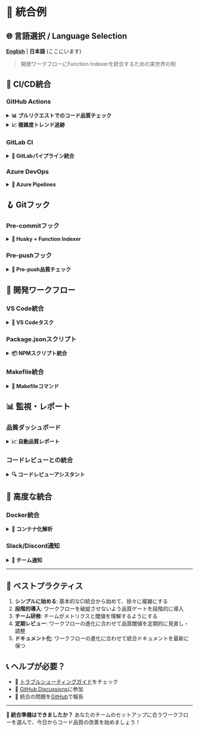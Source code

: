 # 🔗 統合例

## 🌐 言語選択 / Language Selection

[**English**](INTEGRATIONS.md) | **日本語** (ここにいます)

> 開発ワークフローにFunction Indexerを統合するための実世界の例

## 🚀 CI/CD統合

### GitHub Actions

<details>
<summary><strong>📊 プルリクエストでのコード品質チェック</strong></summary>

`.github/workflows/code-quality.yml`を作成：

```yaml
name: コード品質解析

on:
  pull_request:
    branches: [main, develop]
  push:
    branches: [main]

jobs:
  quality-check:
    runs-on: ubuntu-latest
    name: コード品質解析
    
    steps:
      - name: コードをチェックアウト
        uses: actions/checkout@v4
        
      - name: Node.jsをセットアップ
        uses: actions/setup-node@v4
        with:
          node-version: '18'
          cache: 'npm'
          
      - name: 依存関係をインストール
        run: npm ci
        
      - name: Function Indexerをインストール
        run: sudo apt-get update && sudo apt-get install -y build-essential python3-dev
        
      - name: 関数インデックスを生成
        run: npx github:akiramei/function-indexer
        
      - name: コードメトリクスを解析
        id: metrics
        run: |
          echo "## 📊 コード品質レポート" >> $GITHUB_STEP_SUMMARY
          npx github:akiramei/function-indexer metrics >> $GITHUB_STEP_SUMMARY
          
          # 高複雑度関数をチェック
          if npx github:akiramei/function-indexer metrics | grep -q "High Risk"; then
            echo "high_complexity=true" >> $GITHUB_OUTPUT
            echo "⚠️ **高複雑度関数が検出されました！**" >> $GITHUB_STEP_SUMMARY
            npx github:akiramei/function-indexer metrics --details >> $GITHUB_STEP_SUMMARY
          else
            echo "high_complexity=false" >> $GITHUB_OUTPUT
            echo "✅ **すべての関数が複雑度閾値内です**" >> $GITHUB_STEP_SUMMARY
          fi
          
      - name: PRにコメント
        if: github.event_name == 'pull_request'
        uses: actions/github-script@v7
        with:
          script: |
            const { execSync } = require('child_process');
            const metrics = execSync('npx github:akiramei/function-indexer metrics', { encoding: 'utf8' });
            
            const comment = `## 📊 Function Indexer レポート
            
            ${metrics}
            
            <details>
            <summary>🔍 関数検索が利用可能</summary>
            
            解析された関数を検索できます：
            \`\`\`bash
            npx github:akiramei/function-indexer search "your query"
            \`\`\`
            
            </details>
            
            *Function Indexerにより生成*`;
            
            github.rest.issues.createComment({
              issue_number: context.issue.number,
              owner: context.repo.owner,
              repo: context.repo.repo,
              body: comment
            });
            
      - name: 高複雑度の場合失敗
        if: steps.metrics.outputs.high_complexity == 'true'
        run: |
          echo "::error::高複雑度関数が検出されました。マージ前にリファクタリングを検討してください。"
          exit 1
```

</details>

<details>
<summary><strong>📈 複雑度トレンド追跡</strong></summary>

時間経過による複雑度トレンドを追跡：

```yaml
name: 複雑度トレンド解析

on:
  push:
    branches: [main]

jobs:
  track-complexity:
    runs-on: ubuntu-latest
    
    steps:
      - name: コードをチェックアウト
        uses: actions/checkout@v4
        with:
          fetch-depth: 0  # トレンド解析のための完全履歴
          
      - name: Node.jsをセットアップ
        uses: actions/setup-node@v4
        with:
          node-version: '18'
          
      - name: Function Indexerをインストール
        run: sudo apt-get update && sudo apt-get install -y build-essential python3-dev
        
      - name: メトリクスレポートを生成
        run: |
          npx github:akiramei/function-indexer
          npx github:akiramei/function-indexer metrics --details > complexity-report.txt
          
      - name: 複雑度レポートをアップロード
        uses: actions/upload-artifact@v4
        with:
          name: complexity-report-${{ github.sha }}
          path: complexity-report.txt
          
      - name: リポジトリにメトリクスを保存
        run: |
          mkdir -p .github/metrics
          echo "$(date): $(npx github:akiramei/function-indexer metrics | grep 'Total Functions')" >> .github/metrics/history.log
          git config user.name "github-actions[bot]"
          git config user.email "github-actions[bot]@users.noreply.github.com"
          git add .github/metrics/history.log
          git commit -m "複雑度メトリクス更新 [skip ci]" || exit 0
          git push
```

</details>

### GitLab CI

<details>
<summary><strong>🦊 GitLabパイプライン統合</strong></summary>

`.gitlab-ci.yml`に追加：

```yaml
stages:
  - analyze
  - quality-gate

variables:
  NODE_VERSION: "18"

function-indexer:analyze:
  stage: analyze
  image: node:${NODE_VERSION}
  before_script:
    - sudo apt-get update && sudo apt-get install -y build-essential python3-dev
  script:
    - npx github:akiramei/function-indexer
    - npx github:akiramei/function-indexer metrics > metrics-report.txt
    - npx github:akiramei/function-indexer metrics --details > detailed-metrics.txt
  artifacts:
    reports:
      junit: test-results.xml
    paths:
      - .function-indexer/
      - metrics-report.txt
      - detailed-metrics.txt
    expire_in: 1 week
  only:
    - merge_requests
    - main
    - develop

quality-gate:
  stage: quality-gate
  image: node:${NODE_VERSION}
  dependencies:
    - function-indexer:analyze
  script:
    - |
      if grep -q "High Risk" metrics-report.txt; then
        echo "❌ 品質ゲート失敗: 高複雑度関数が検出されました"
        cat detailed-metrics.txt
        exit 1
      else
        echo "✅ 品質ゲート通過: すべての関数が閾値内です"
      fi
  only:
    - merge_requests
    - main
```

</details>

### Azure DevOps

<details>
<summary><strong>🔷 Azure Pipelines</strong></summary>

`azure-pipelines.yml`を作成：

```yaml
trigger:
  - main
  - develop

pr:
  - main

pool:
  vmImage: 'ubuntu-latest'

variables:
  nodeVersion: '18.x'

steps:
- task: NodeTool@0
  inputs:
    versionSpec: $(nodeVersion)
  displayName: 'Node.jsをインストール'

- script: |
    sudo apt-get update && sudo apt-get install -y build-essential python3-dev
  displayName: 'Function Indexerをインストール'

- script: |
    npx github:akiramei/function-indexer
    npx github:akiramei/function-indexer metrics > $(Agent.TempDirectory)/metrics.txt
  displayName: 'コード品質を解析'

- script: |
    echo "##vso[task.uploadsummary]$(Agent.TempDirectory)/metrics.txt"
    
    if grep -q "High Risk" $(Agent.TempDirectory)/metrics.txt; then
      echo "##vso[task.logissue type=warning]高複雑度関数が検出されました"
      npx github:akiramei/function-indexer metrics --details
    fi
  displayName: '結果を報告'

- task: PublishTestResults@2
  inputs:
    testResultsFiles: '$(Agent.TempDirectory)/metrics.txt'
    testRunTitle: 'Function Indexer メトリクス'
  condition: always()
```

</details>

## 🪝 Gitフック

### Pre-commitフック

<details>
<summary><strong>🔧 Husky + Function Indexer</strong></summary>

1. **Huskyをインストール:**
   ```bash
   npm install --save-dev husky
   npx husky install
   ```

2. **pre-commitフックを作成:**
   ```bash
   npx husky add .husky/pre-commit "npm run pre-commit"
   ```

3. **package.jsonに追加:**
   ```json
   {
     "scripts": {
       "pre-commit": "npx github:akiramei/function-indexer && npm run check-complexity",
       "check-complexity": "npx github:akiramei/function-indexer metrics | grep -q 'High Risk' && echo '⚠️ 高複雑度検出' || echo '✅ 複雑度OK'"
     }
   }
   ```

4. **高度なpre-commitスクリプト:**
   ```bash
   #!/bin/sh
   . "$(dirname "$0")/_/husky.sh"

   echo "🔍 Function Indexerでコードを解析中..."
   
   # 関数インデックスを更新
   npx github:akiramei/function-indexer
   
   # 変更されたファイルの高複雑度をチェック
   changed_files=$(git diff --cached --name-only --diff-filter=ACMR | grep -E '\.(ts|tsx|js|jsx)$')
   
   if [ -n "$changed_files" ]; then
     echo "📊 変更されたファイルの複雑度をチェック中..."
     
     # 変更されたファイルに高複雑度があるかチェック
     for file in $changed_files; do
       if npx github:akiramei/function-indexer search "$(basename "$file" .ts)" --limit 1 | grep -q "High complexity"; then
         echo "⚠️ $file で高複雑度が検出されました"
         echo "コミット前にリファクタリングを検討してください。"
         echo "詳細は 'npx github:akiramei/function-indexer metrics --details' を実行してください。"
         exit 1
       fi
     done
     
     echo "✅ 変更されたファイルはすべて複雑度チェックに合格しました"
   fi
   
   # インデックスが変更された場合は更新
   if git diff --cached --quiet .function-indexer/; then
     echo "📝 更新された関数インデックスをコミットに追加"
     git add .function-indexer/
   fi
   ```

</details>

### Pre-pushフック

<details>
<summary><strong>🚀 Pre-push品質チェック</strong></summary>

`.husky/pre-push`を作成：

```bash
#!/bin/sh
. "$(dirname "$0")/_/husky.sh"

echo "🚀 push前品質チェックを実行中..."

# push前の完全解析
npx github:akiramei/function-indexer

# 包括的レポートを生成
npx github:akiramei/function-indexer metrics > /tmp/quality-report.txt

# 品質閾値をチェック
high_risk=$(grep "High Risk:" /tmp/quality-report.txt | grep -o "[0-9]\+")
total_functions=$(grep "Total Functions:" /tmp/quality-report.txt | grep -o "[0-9]\+")

if [ "$high_risk" -gt 0 ]; then
  echo "⚠️ 品質ゲートチェック:"
  echo "   高リスク関数: $high_risk"
  echo "   総関数数: $total_functions"
  echo "   リスク比率: $(echo "scale=2; $high_risk / $total_functions * 100" | bc)%"
  
  if [ "$(echo "$high_risk / $total_functions > 0.1" | bc)" -eq 1 ]; then
    echo "❌ 品質ゲート失敗: 高リスク関数が多すぎます (>10%)"
    echo "'npx github:akiramei/function-indexer metrics --details' を実行して具体的な問題を確認してください"
    exit 1
  fi
fi

echo "✅ 品質ゲート通過"
```

</details>

## 🔄 開発ワークフロー

### VS Code統合

<details>
<summary><strong>📝 VS Codeタスク</strong></summary>

`.vscode/tasks.json`を作成：

```json
{
  "version": "2.0.0",
  "tasks": [
    {
      "label": "Function Indexer: 解析",
      "type": "shell",
      "command": "npx github:akiramei/function-indexer",
      "group": "build",
      "presentation": {
        "echo": true,
        "reveal": "always",
        "focus": false,
        "panel": "shared"
      },
      "problemMatcher": []
    },
    {
      "label": "Function Indexer: メトリクス",
      "type": "shell",
      "command": "npx github:akiramei/function-indexer metrics",
      "group": "build",
      "presentation": {
        "echo": true,
        "reveal": "always",
        "focus": false,
        "panel": "shared"
      },
      "problemMatcher": []
    },
    {
      "label": "Function Indexer: 検索",
      "type": "shell",
      "command": "npx github:akiramei/function-indexer search",
      "group": "build",
      "presentation": {
        "echo": true,
        "reveal": "always",
        "focus": true,
        "panel": "shared"
      },
      "problemMatcher": []
    }
  ]
}
```

デバッグ用の`.vscode/launch.json`を作成：

```json
{
  "version": "0.2.0",
  "configurations": [
    {
      "name": "Function Indexerをデバッグ",
      "type": "node",
      "request": "launch",
      "program": "${workspaceFolder}/node_modules/.bin/function-indexer",
      "args": ["--verbose"],
      "console": "integratedTerminal",
      "cwd": "${workspaceFolder}"
    }
  ]
}
```

</details>

### Package.jsonスクリプト

<details>
<summary><strong>📦 NPMスクリプト統合</strong></summary>

`package.json`に追加：

```json
{
  "scripts": {
    "analyze": "npx github:akiramei/function-indexer",
    "analyze:verbose": "npx github:akiramei/function-indexer --verbose",
    "metrics": "npx github:akiramei/function-indexer metrics",
    "metrics:details": "npx github:akiramei/function-indexer metrics --details",
    "search": "npx github:akiramei/function-indexer search",
    "quality:check": "npx github:akiramei/function-indexer metrics | grep -q 'High Risk' && exit 1 || echo '✅ 品質OK'",
    "quality:report": "npx github:akiramei/function-indexer metrics > quality-report.txt && cat quality-report.txt",
    "pre-commit": "npm run analyze && npm run quality:check",
    "pre-push": "npm run analyze && npm run quality:report"
  }
}
```

使用方法：
```bash
npm run analyze
npm run metrics
npm run search "authentication"
npm run quality:check
```

</details>

### Makefile統合

<details>
<summary><strong>🔨 Makefileコマンド</strong></summary>

`Makefile`を作成：

```makefile
.PHONY: analyze metrics search quality setup help

# デフォルトターゲット
help: ## このヘルプメッセージを表示
	@echo "Function Indexer Makeコマンド:"
	@grep -E '^[a-zA-Z_-]+:.*?## .*$$' $(MAKEFILE_LIST) | sort | awk 'BEGIN {FS = ":.*?## "}; {printf "  \033[36m%-20s\033[0m %s\n", $$1, $$2}'

setup: ## Function Indexerをインストール
	sudo apt-get update && sudo apt-get install -y build-essential python3-dev

analyze: ## 関数解析を実行
	@echo "🔍 コードベースを解析中..."
	npx github:akiramei/function-indexer

metrics: ## コード品質メトリクスを表示
	@echo "📊 コード品質メトリクス:"
	npx github:akiramei/function-indexer metrics

metrics-details: ## 詳細メトリクスを表示
	@echo "📊 詳細コード品質メトリクス:"
	npx github:akiramei/function-indexer metrics --details

search: ## 関数を検索（使用法: make search QUERY="auth"）
	@echo "🔍 検索対象: $(QUERY)"
	npx github:akiramei/function-indexer search "$(QUERY)"

quality-check: ## 品質閾値をチェック
	@echo "🎯 品質チェック:"
	@npx github:akiramei/function-indexer metrics | grep -q "High Risk" && \
		(echo "❌ 品質チェック失敗" && exit 1) || \
		echo "✅ 品質チェック合格"

quality-report: ## 品質レポートを生成
	@echo "📄 品質レポートを生成中..."
	npx github:akiramei/function-indexer metrics > quality-report.txt
	@cat quality-report.txt

ci-check: analyze quality-check ## CI品質チェックを実行

pre-commit: analyze quality-check ## pre-commitチェック

clean: ## Function Indexerデータをクリーン
	rm -rf .function-indexer
	rm -f quality-report.txt
```

使用方法：
```bash
make analyze
make metrics
make search QUERY="authentication"
make quality-check
```

</details>

## 📊 監視・レポート

### 品質ダッシュボード

<details>
<summary><strong>📈 自動品質レポート</strong></summary>

定期的な品質レポート生成スクリプトを作成：

```bash
#!/bin/bash
# quality-dashboard.sh

DATE=$(date +"%Y-%m-%d")
REPORT_DIR="quality-reports"
REPORT_FILE="$REPORT_DIR/quality-$DATE.md"

mkdir -p "$REPORT_DIR"

cat > "$REPORT_FILE" << EOF
# コード品質レポート - $DATE

## サマリー
$(npx github:akiramei/function-indexer metrics)

## 詳細解析
$(npx github:akiramei/function-indexer metrics --details)

## 複雑度上位関数
$(npx github:akiramei/function-indexer search "function" --limit 10 | grep "High complexity")

## 検索例
\`\`\`bash
# 認証関数を検索
npx github:akiramei/function-indexer search "auth"

# APIエンドポイントを検索
npx github:akiramei/function-indexer search "api route"

# データベース操作を検索
npx github:akiramei/function-indexer search "database query"
\`\`\`

---
*$DATE に生成*
EOF

echo "📊 品質レポートが生成されました: $REPORT_FILE"

# オプション: チームチャット（Slack、Discordなど）に送信
if [ -n "$SLACK_WEBHOOK" ]; then
  curl -X POST -H 'Content-type: application/json' \
    --data "{\"text\":\"📊 日次コード品質レポート: $DATE\n\`\`\`$(npx github:akiramei/function-indexer metrics)\`\`\`\"}" \
    "$SLACK_WEBHOOK"
fi
```

日次レポート用にcrontabに追加：
```bash
# 毎日午前9時に実行
0 9 * * * /path/to/quality-dashboard.sh
```

</details>

### コードレビューとの統合

<details>
<summary><strong>🔍 コードレビューアシスタント</strong></summary>

レビュアー用スクリプトを作成：

```bash
#!/bin/bash
# review-helper.sh

echo "🔍 コードレビューアシスタント"
echo "======================="

# 現在のブランチで変更されたファイルを取得
changed_files=$(git diff main...HEAD --name-only | grep -E '\.(ts|tsx|js|jsx)$')

if [ -z "$changed_files" ]; then
  echo "TypeScript/JavaScriptファイルの変更はありません。"
  exit 0
fi

echo "📁 変更されたファイル:"
echo "$changed_files"
echo ""

# 現在の状態を解析
echo "📊 現在の品質メトリクス:"
npx github:akiramei/function-indexer metrics
echo ""

# 変更されたファイルを個別チェック
echo "🔍 変更されたファイルの解析:"
for file in $changed_files; do
  if [ -f "$file" ]; then
    basename_file=$(basename "$file" | sed 's/\.[^.]*$//')
    echo "📄 $file:"
    npx github:akiramei/function-indexer search "$basename_file" --limit 3
    echo ""
  fi
done

# 提案を提供
echo "💡 レビュー提案:"
echo "• 高複雑度関数をチェック"
echo "• より小さな関数への抽出機会を探す"
echo "• 新しい関数が命名規則に従っているか確認"
echo "• 複雑な関数への単体テスト追加を検討"
```

コードレビュー中の使用方法：
```bash
git checkout feature/new-auth
./review-helper.sh
```

</details>

## 🚀 高度な統合

### Docker統合

<details>
<summary><strong>🐳 コンテナ化解析</strong></summary>

`Dockerfile.analysis`を作成：

```dockerfile
FROM node:18-alpine

# Function Indexerをインストール
RUN sudo apt-get update && sudo apt-get install -y build-essential python3-dev

# 作業ディレクトリを設定
WORKDIR /app

# ソースコードをコピー
COPY . .

# 解析を実行
CMD ["sh", "-c", "npx github:akiramei/function-indexer && npx github:akiramei/function-indexer metrics"]
```

使用方法：
```bash
# 解析コンテナをビルド
docker build -f Dockerfile.analysis -t my-app-analysis .

# 解析を実行
docker run --rm -v $(pwd):/app my-app-analysis

# またはdocker-composeの一部として
```

`docker-compose.yml`に追加：
```yaml
version: '3.8'
services:
  app:
    build: .
    # ... あなたのアプリ設定
    
  code-analysis:
    build:
      context: .
      dockerfile: Dockerfile.analysis
    volumes:
      - .:/app
    command: |
      sh -c "
        npx github:akiramei/function-indexer
        npx github:akiramei/function-indexer metrics > /tmp/metrics.txt
        cat /tmp/metrics.txt
      "
```

</details>

### Slack/Discord通知

<details>
<summary><strong>💬 チーム通知</strong></summary>

通知スクリプトを作成：

```bash
#!/bin/bash
# notify-team.sh

WEBHOOK_URL="YOUR_SLACK_WEBHOOK_URL"
PROJECT_NAME="My Awesome Project"

# メトリクスを生成
metrics=$(npx github:akiramei/function-indexer metrics)
high_risk=$(echo "$metrics" | grep "High Risk:" | grep -o "[0-9]\+")

# メッセージの色を決定
if [ "$high_risk" -gt 0 ]; then
  color="warning"
  emoji="⚠️"
else
  color="good"
  emoji="✅"
fi

# Slackに送信
curl -X POST -H 'Content-type: application/json' \
  --data "{
    \"attachments\": [
      {
        \"color\": \"$color\",
        \"title\": \"$emoji コード品質レポート - $PROJECT_NAME\",
        \"text\": \"\`\`\`$metrics\`\`\`\",
        \"footer\": \"Function Indexer\",
        \"ts\": $(date +%s)
      }
    ]
  }" \
  "$WEBHOOK_URL"
```

Discord用：
```bash
#!/bin/bash
# discord-notify.sh

DISCORD_WEBHOOK="YOUR_DISCORD_WEBHOOK"
metrics=$(npx github:akiramei/function-indexer metrics)

curl -H "Content-Type: application/json" \
  -d "{
    \"embeds\": [
      {
        \"title\": \"📊 コード品質レポート\",
        \"description\": \"\`\`\`$metrics\`\`\`\",
        \"color\": 5814783,
        \"timestamp\": \"$(date -u +%Y-%m-%dT%H:%M:%S.000Z)\"
      }
    ]
  }" \
  "$DISCORD_WEBHOOK"
```

</details>

---

## 🎯 ベストプラクティス

1. **シンプルに始める**: 基本的なCI統合から始めて、徐々に複雑にする
2. **段階的導入**: ワークフローを破綻させないよう品質ゲートを段階的に導入
3. **チーム研修**: チームがメトリクスと閾値を理解するようにする
4. **定期レビュー**: ワークフローの進化に合わせて品質閾値を定期的に見直し・調整
5. **ドキュメント化**: ワークフローの進化に合わせて統合ドキュメントを最新に保つ

## 📞 ヘルプが必要？

- 📖 [トラブルシューティングガイド](TROUBLESHOOTING-ja.md)をチェック
- 💬 [GitHub Discussions](https://github.com/akiramei/function-indexer/discussions)に参加
- 🐛 統合の問題を[GitHub](https://github.com/akiramei/function-indexer/issues)で報告

---

**🚀 統合準備はできましたか？** あなたのチームのセットアップに合うワークフローを選んで、今日からコード品質の改善を始めましょう！